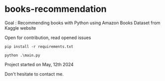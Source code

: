 # books-recommendation

Goal : Recommending books with Python using Amazon Books Dataset from Kaggle website

Open for contribution, read opened issues

```
pip install -r requirements.txt
```

```
python .\main.py
```

Project started on May, 12th 2024

Don't hesitate to contact me.
